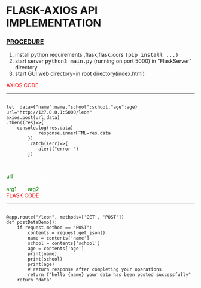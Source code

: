 <h1>FLASK-AXIOS API IMPLEMENTATION</h1>
<h3 style="text-decoration:underline;">PROCEDURE</h3>
<div>
<ol>
<li>install python requirements ,flask,flask_cors <kbd>(pip install ...)</kbd></li>
<li>start server <kbd>python3 main.py</kbd> (running on port 5000) in "FlaskServer" directory</li>
<li>start GUI web directory=in root directory(index.html)</li>

</ol>

</div>

<span style="color:red;">AXIOS CODE</span> <br> <hr>

<pre>
<code>
let  data={"name":name,"school":school,"age":age}
url="http://127.0.0.1:5000/leon" 
axios.post(url,data)   
.then((res)=>{
    console.log(res.data)
            response.innerHTML=res.data
        })
        .catch((err)=>{
            alert("error ")
        })

</code>
</pre>
<span style="color:white;">
<span style="color:green;">url</span>-points to flask server endpiont <br>
axios.post(arg1,arg2) <br>
<span style="color:green;">arg1</span>=url,<span style="color:green;">arg2</span>=the json data
</span><br>
<span style="color:red;">FLASK CODE</span> <br> <hr>

<pre>
<code>
@app.route("/leon", methods=['GET', 'POST'])
def postDataDemo():
    if request.method == "POST":
        contents = request.get_json()
        name = contents['name']
        school = contents['school']
        age = contents['age']
        print(name)
        print(school)
        print(age)
        # return response after completing your oparations
        return f"hello {name} your data has been posted successfully"
    return "data"

</code>
</pre>
